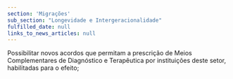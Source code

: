 ```yaml
---
section: 'Migrações'
sub_section: "Longevidade e Intergeracionalidade"
fulfilled_date: null
links_to_news_articles: null
---
```


Possibilitar novos acordos que permitam a prescrição de Meios Complementares de Diagnóstico e Terapêutica por instituições deste setor, habilitadas para o efeito;